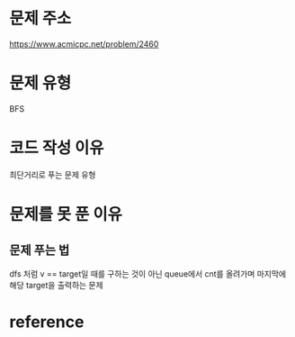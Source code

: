 # 문제 주소
https://www.acmicpc.net/problem/2460
# 문제 유형
BFS
# 코드 작성 이유
최단거리로 푸는 문제 유형
# 문제를 못 푼 이유

## 문제 푸는 법
dfs 처럼 v == target일 때를 구하는 것이 아닌 queue에서 cnt를 올려가며 마지막에 해당 target을 출력하는 문제

# reference
